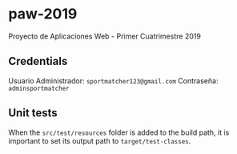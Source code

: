 # paw-2019

Proyecto de Aplicaciones Web - Primer Cuatrimestre 2019

## Credentials

Usuario Administrador: `sportmatcher123@gmail.com`
Contraseña: `adminsportmatcher`

## Unit tests

When the `src/test/resources` folder is added to the build path, it is important to set its output path to
`target/test-classes`.
